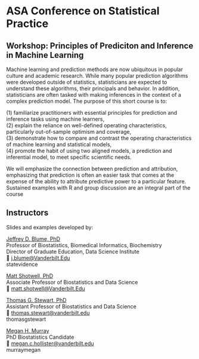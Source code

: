 # ASA Conference on Statistical Practice
## Workshop: Principles of Prediciton and Inference in Machine Learning 

Machine learning and prediction methods are now ubiquitous in popular culture and academic research. While many popular prediction algorithms were developed outside of statistics, statisticians are expected to understand these algorithms, their principals and behavior. In addition, statisticians are often tasked with making inferences in the context of a complex prediction model. The purpose of this short course is to:

(1)	familiarize practitioners with essential principles for prediction and inference tasks using machine learners,   
(2)	explain the reliance on well-defined operating characteristics, particularly out-of-sample optimism and coverage,  
(3)	demonstrate how to compare and contrast the operating characteristics of machine learning and statistical models,  
(4)	promote the habit of using two aligned models, a prediction and inferential model, to meet specific scientific needs.   

We will emphasize the connection between prediction and attribution, emphasizing that prediction is often an easier task that comes at the expense of the ability to attribute predictive power to a particular feature. Sustained examples with R and group discussion are an integral part of the course

## Instructors

Slides and examples developed by:

[Jeffrey D. Blume, PhD](https://www.vumc.org/biostatistics/person/jeffrey-d-blume-phd)  
Professor of Biostatistics, Biomedical Informatics, Biochemistry  
Director of Graduate Education, Data Science Institute  
:e-mail: j.blume@Vanderbilt.Edu    
<i class="fab fa-github-square"></i> statevidence  

[Matt Shotwell, PhD](https://www.vumc.org/biostatistics/person/matt-shotwell-phd)  
Associate Professor of Biostatistics and Data Science   
:e-mail: matt.shotwell@Vanderbilt.Edu  

[Thomas G. Stewart, PhD](http://biostat.app.vumc.org/wiki/Main/ThomasStewart)  
Assistant Professor of Biostatistics and Data Science    
:e-mail: thomas.stewart@vanderbilt.edu  
<i class="fab fa-github-square"></i> thomasgstewart  

[Megan H. Murray](https://www.meganhmurray.com/)  
PhD Biostatistics Candidate   
:e-mail: megan.c.hollister@vanderbilt.edu  
<i class="fab fa-github-square"></i> murraymegan  

